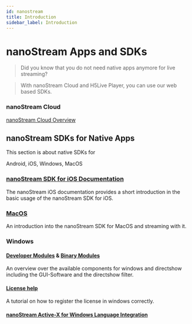 ```yaml
---
id: nanostream
title: Introduction
sidebar_label: Introduction
---
```


# nanoStream Apps and SDKs


> Did you know that you do not need native apps anymore for live streaming?

> With nanoStream Cloud and H5Live Player, you can use our web based SDKs.

### nanoStream Cloud 

[nanoStream Cloud Overview](../cloud/cloud_overview)

## nanoStream SDKs for Native Apps

This section is about native SDKs for 

Android, iOS, Windows, MacOS

### [nanoStream SDK for iOS Documentation](ios/nanostream_ios_sdk)
The nanoStream iOS documentation provides a short introduction in the basic usage of the nanoStream SDK for iOS.

### [MacOS](macos/nanostream_macos_sdk)
An introduction into the nanoStream SDK for MacOS and streaming with it.

### Windows
#### [Developer Modules](windows/nanostream_windows_developer_manual) & [Binary Modules](windows/nanostream_windows_binaries)
An overview over the available components for windows and directshow including the GUI-Software and the directshow filter.

#### [License help](windows/nanostream_windows_license_help)
A tutorial on how to register the license in windows correctly.

#### [nanoStream Active-X for Windows Language Integration](windows/nanostream_windows_language_integration)

